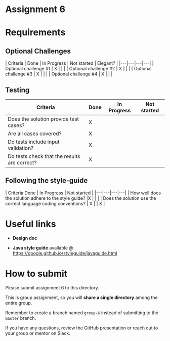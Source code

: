 # Assignment 6

# Requirements

## Optional Challenges
| Criteria  | Done  |  In Progress |   Not started | Elegant? |
|---|---|---|---|
|  Optional challenge #1 |  X | | |
|  Optional challenge #2 | X | | |
|  Optional challenge #3 | X  | |  |
|  Optional challenge #4 | X  | |  |


## Testing
| Criteria  |  Done  |  In Progress |   Not started | 
|---|---|---|---|
|  Does the solution provide test cases? |  X | |  |
|  Are all cases covered? |   X| |  |
|  Do tests include input validation? | X | |  |
|  Do tests check that the results are correct? | X  | |  |


## Following the style-guide
| Criteria   Done  |  In Progress |   Not started | 
|---|---|---|---|
|  How well does the solution adhere to the style guide? |X  | |  |
|  Does the solution use the correct language coding conventions? | X | | X |


# Useful links

- **Design doc**

- **Java style guide** available @ https://google.github.io/styleguide/javaguide.html 

# How to submit

Please submit assignment 6 to this directory.

This is group assignment, so you will **share a single directory**
among the entire group.

Remember to create a branch named `group-6` instead of submitting
to the `master` branch.

If you have any questions, review the GitHub presentation or reach
out to your group or mentor on Slack.
